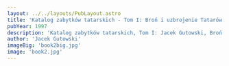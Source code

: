 ```yaml
---
layout: ../../layouts/PubLayout.astro
title: 'Katalog zabytków tatarskich - Tom I: Broń i uzbrojenie Tatarów'
pubYear: 1997
description: 'Katalog zabytków tatarskich, Tom I: Jacek Gutowski, Broń i uzbrojenie Tatarów. Warszawa 1997'
author: 'Jacek Gutowski'
imageBig: 'book2big.jpg'
image: 'book2.jpg'
---
```

